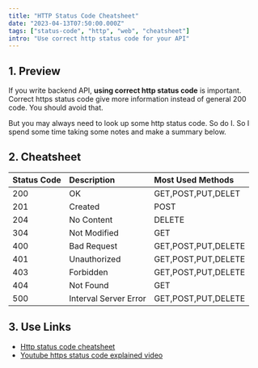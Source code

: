 ```yaml
---
title: "HTTP Status Code Cheatsheet"
date: "2023-04-13T07:50:00.000Z"
tags: ["status-code", "http", "web", "cheatsheet"]
intro: "Use correct http status code for your API"
---
```


## 1. Preview

If you write backend API, **using correct http status code** is important. Correct https status code give more information instead of general 200 code. You should avoid that.

But you may always need to look up some http status code. So do I. So I spend some time taking some notes and make a summary below.

## 2. Cheatsheet

| Status Code | Description           | Most Used Methods   |
| :---------- | :-------------------- | :------------------ |
| 200         | OK                    | GET,POST,PUT,DELET  |
| 201         | Created               | POST                |
| 204         | No Content            | DELETE              |
| 304         | Not Modified          | GET                 |
| 400         | Bad Request           | GET,POST,PUT,DELETE |
| 401         | Unauthorized          | GET,POST,PUT,DELETE |
| 403         | Forbidden             | GET,POST,PUT,DELETE |
| 404         | Not Found             | GET                 |
| 500         | Interval Server Error | GET,POST,PUT,DELETE |

## 3. Use Links

- [Http status code cheatsheet](https://www.restapitutorial.com/httpstatuscodes.html)
- [Youtube https status code explained video](https://www.youtube.com/watch?v=wJa5CTIFj7U)
